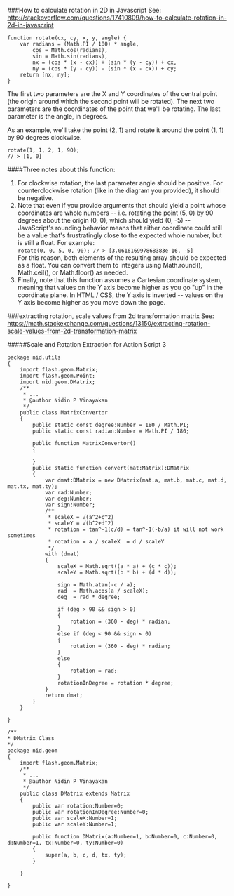 ###How to calculate rotation in 2D in Javascript
See: http://stackoverflow.com/questions/17410809/how-to-calculate-rotation-in-2d-in-javascript
```
function rotate(cx, cy, x, y, angle) {
    var radians = (Math.PI / 180) * angle,
        cos = Math.cos(radians),
        sin = Math.sin(radians),
        nx = (cos * (x - cx)) + (sin * (y - cy)) + cx,
        ny = (cos * (y - cy)) - (sin * (x - cx)) + cy;
    return [nx, ny];
}
```

The first two parameters are the X and Y coordinates of the central point (the origin around which the second point will be rotated). The next two parameters are the coordinates of the point that we'll be rotating. The last parameter is the angle, in degrees.

As an example, we'll take the point (2, 1) and rotate it around the point (1, 1) by 90 degrees clockwise.

```
rotate(1, 1, 2, 1, 90);
// > [1, 0]
```

####Three notes about this function:

1. For clockwise rotation, the last parameter angle should be positive. For counterclockwise rotation (like in the diagram you provided), it should be negative.
2. Note that even if you provide arguments that should yield a point whose coordinates are whole numbers -- i.e. rotating the point (5, 0) by 90 degrees about the origin (0, 0), which should yield (0, -5) -- JavaScript's rounding behavior means that either coordinate could still be a value that's frustratingly close to the expected whole number, but is still a float. For example:<br>```rotate(0, 0, 5, 0, 90);
// > [3.061616997868383e-16, -5]```<br>
For this reason, both elements of the resulting array should be expected as a float. You can convert them to integers using Math.round(), Math.ceil(), or Math.floor() as needed.
3. Finally, note that this function assumes a Cartesian coordinate system, meaning that values on the Y axis become higher as you go "up" in the coordinate plane. In HTML / CSS, the Y axis is inverted -- values on the Y axis become higher as you move down the page.

###extracting rotation, scale values from 2d transformation matrix
See: https://math.stackexchange.com/questions/13150/extracting-rotation-scale-values-from-2d-transformation-matrix

#####Scale and Rotation Extraction for Action Script 3
```
package nid.utils 
{
    import flash.geom.Matrix;
    import flash.geom.Point;
    import nid.geom.DMatrix;
    /**
     * ...
     * @author Nidin P Vinayakan
     */
    public class MatrixConvertor 
    {
        public static const degree:Number = 180 / Math.PI;
        public static const radian:Number = Math.PI / 180;

        public function MatrixConvertor()
        {

        }
        public static function convert(mat:Matrix):DMatrix 
        {
            var dmat:DMatrix = new DMatrix(mat.a, mat.b, mat.c, mat.d, mat.tx, mat.ty);
            var rad:Number;
            var deg:Number;
            var sign:Number;
            /**
             * scaleX = √(a^2+c^2)
             * scaleY = √(b^2+d^2)
             * rotation = tan^-1(c/d) = tan^-1(-b/a) it will not work sometimes 
             * rotation = a / scaleX  = d / scaleY
             */
            with (dmat)
            {
                scaleX = Math.sqrt((a * a) + (c * c));
                scaleY = Math.sqrt((b * b) + (d * d));

                sign = Math.atan(-c / a);
                rad  = Math.acos(a / scaleX);
                deg  = rad * degree;

                if (deg > 90 && sign > 0)
                {
                    rotation = (360 - deg) * radian;
                }
                else if (deg < 90 && sign < 0)
                {
                    rotation = (360 - deg) * radian;
                }
                else
                {
                    rotation = rad;
                }
                rotationInDegree = rotation * degree;
            }
            return dmat;
        }
    }

}

/**
* DMatrix Class
*/
package nid.geom 
{
    import flash.geom.Matrix;
    /**
     * ...
     * @author Nidin P Vinayakan
     */
    public class DMatrix extends Matrix
    {
        public var rotation:Number=0;
        public var rotationInDegree:Number=0;
        public var scaleX:Number=1;
        public var scaleY:Number=1;

        public function DMatrix(a:Number=1, b:Number=0, c:Number=0, d:Number=1, tx:Number=0, ty:Number=0)
        {
            super(a, b, c, d, tx, ty);
        }

    }

}
```